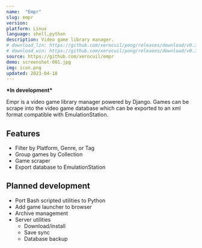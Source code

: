 ```yaml
---
name:  "Empr"
slug: empr
version:
platform: Linux
language: shell,python
description: Video game library manager.
# download_lin: https://github.com/xerocuil/pong/releases/download/v0.3.0/pong-v0.3.0-linux.AppImage
# download_win: https://github.com/xerocuil/pong/releases/download/v0.3.0/pong-v0.3.0-win.zip
source: https://github.com/xerocuil/empr
demo: screenshot-001.jpg
img: icon.png
updated: 2023-04-18
---
```


**\*In development\***

Empr is a video game library manager powered by Django. Games can be scrape into the video game database which can be exported to an xml format compatible with EmulationStation.

## Features

- Filter by Platform, Genre, or Tag
- Group games by Collection
- Game scraper
- Export database to EmulationStation

## Planned development

- Port Bash scripted utilities to Python
- Add game launcher to browser
- Archive management
- Server utilities
  + Download/install
  + Save sync
  + Database backup
